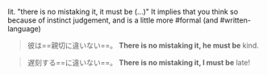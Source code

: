 lit. "there is no mistaking it, it must be (...)"
It implies that you think so because of instinct judgement, and is a little more #formal (and #written-language) 

>彼は==親切に違いない==。
>**There is no mistaking it, he must be** kind.

>遅刻する==に違いない==。
>**There is no mistaking it, I must be** late!